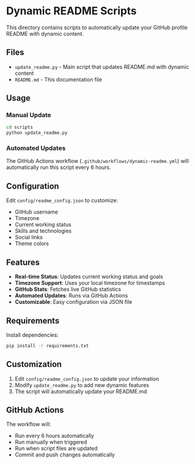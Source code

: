 # Dynamic README Scripts

This directory contains scripts to automatically update your GitHub profile README with dynamic content.

## Files

- `update_readme.py` - Main script that updates README.md with dynamic content
- `README.md` - This documentation file

## Usage

### Manual Update
```bash
cd scripts
python update_readme.py
```

### Automated Updates
The GitHub Actions workflow (`.github/workflows/dynamic-readme.yml`) will automatically run this script every 6 hours.

## Configuration

Edit `config/readme_config.json` to customize:
- GitHub username
- Timezone
- Current working status
- Skills and technologies
- Social links
- Theme colors

## Features

- **Real-time Status**: Updates current working status and goals
- **Timezone Support**: Uses your local timezone for timestamps
- **GitHub Stats**: Fetches live GitHub statistics
- **Automated Updates**: Runs via GitHub Actions
- **Customizable**: Easy configuration via JSON file

## Requirements

Install dependencies:
```bash
pip install -r requirements.txt
```

## Customization

1. Edit `config/readme_config.json` to update your information
2. Modify `update_readme.py` to add new dynamic features
3. The script will automatically update your README.md

## GitHub Actions

The workflow will:
- Run every 6 hours automatically
- Run manually when triggered
- Run when script files are updated
- Commit and push changes automatically 